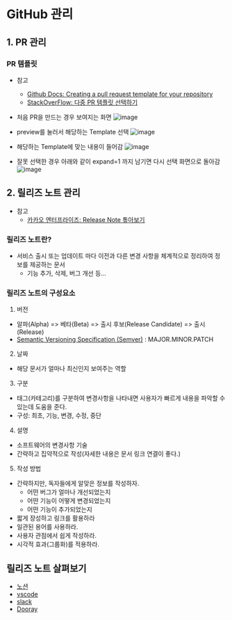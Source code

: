 # GitHub 관리

## 1. PR 관리

### PR 템플릿

- 참고

  - [Github Docs: Creating a pull request template for your repository](https://docs.github.com/en/enterprise-server@3.7/communities/using-templates-to-encourage-useful-issues-and-pull-requests/creating-a-pull-request-template-for-your-repository)
  - [StackOverFlow: 다중 PR 템플릿 선택하기](https://stackoverflow.com/questions/73771068/multiple-templates-for-pull-requests-on-github)

- 처음 PR을 만드는 경우 보여지는 화면
  ![image](https://user-images.githubusercontent.com/76491635/222778736-c7ef38ee-d4f8-443a-b8b3-6df3a4a478c8.png)

- preview를 눌러서 해당하는 Template 선택
  ![image](https://user-images.githubusercontent.com/76491635/222778750-f6bd4393-87c5-4304-bc69-7b0a168e61b6.png)

- 해당하는 Template에 맞는 내용이 들어감
  ![image](https://user-images.githubusercontent.com/76491635/222778764-f2ed6bfc-8ff6-432b-a601-29ce1e0f609a.png)

- 잘못 선택한 경우 아래와 같이 expand=1 까지 남기면 다시 선택 화면으로 돌아감
  ![image](https://user-images.githubusercontent.com/76491635/222779062-800aa8d7-4daf-4cdc-b55c-a20e0ff00f7a.png)

## 2. 릴리즈 노트 관리

- 참고
  - [카카오 엔터프라이즈: Release Note 톺아보기](https://tech.kakaoenterprise.com/113)

### 릴리즈 노트란?

- 서비스 출시 또는 업데이트 마다 이전과 다른 변경 사항을 체계적으로 정리하여 정보를 제공하는 문서
  - 기능 추가, 삭제, 버그 개선 등...

### 릴리즈 노트의 구성요소

1. 버전

- 알파(Alpha) => 베타(Beta) => 출시 후보(Release Candidate) => 출시(Release)
- [Semantic Versioning Specification (Semver)](https://semver.org/lang/ko/spec/v2.0.0.html) : MAJOR.MINOR.PATCH

2. 날짜

- 해당 문서가 얼마나 최신인지 보여주는 역할

3. 구분

- 태그(카테고리)를 구분하여 변경사항을 나타내면 사용자가 빠르게 내용을 파악할 수 있는데 도움을 준다.
- 구성: 최초, 기능, 변경, 수정, 중단

4. 설명

- 소프트웨어의 변경사항 기술
- 간략하고 집약적으로 작성(자세한 내용은 문서 링크 연결이 좋다.)

5. 작성 방법

- 간략하지만, 독자들에게 알맞은 정보를 작성하자.
  - 어떤 버그가 얼마나 개선되었는지
  - 어떤 기능이 어떻게 변경되었는지
  - 어떤 기능이 추가되었는지
- 짧게 장성하고 링크를 활용하라
- 일관된 용어를 사용하라.
- 사용자 관점에서 쉽게 작성하라.
- 시각적 효과(그룹화)를 적용하라.

## 릴리즈 노트 살펴보기

- [노션](https://www.notion.so/ko-kr/releases)
- [vscode](https://github.com/microsoft/vscode/releases)
- [slack](https://slack.com/intl/ko-kr/release-notes/windows)
- [Dooray](https://helpdesk.dooray.com/share/pages/9wWo-xwiR66BO5LGshgVTg/3179083034117533402)
